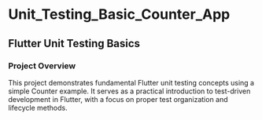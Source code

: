 # Unit_Testing_Basic_Counter_App
## Flutter Unit Testing Basics
### Project Overview
This project demonstrates fundamental Flutter unit testing concepts using a simple Counter example. It serves as a practical introduction to test-driven development in Flutter, with a focus on proper test organization and lifecycle methods.
